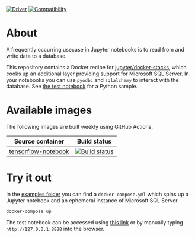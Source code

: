 [![Driver](https://img.shields.io/badge/Driver-ODBC%20Driver%2018%20for%20SQL%20Server-blue)](https://learn.microsoft.com/en-us/sql/connect/odbc/linux-mac/release-notes-odbc-sql-server-linux-mac?view=sql-server-ver16#1812-november-2022) [![Compatibility](https://img.shields.io/badge/Compatible%20with-SQL%20Server%202019-green?logo=microsoftsqlserver)](https://www.microsoft.com/en-us/sql-server/sql-server-2019)

About
=====

A frequently occurring usecase in Jupyter notebooks is to read from and write data to a database.

This repository contains a Docker recipe for [jupyter/docker-stacks](https://github.com/jupyter/docker-stacks), which cooks up an additional layer providing support for Microsoft SQL Server. In your notebooks you can use ``pyodbc`` and ``sqlalchemy`` to interact with the database. See [the test notebook](https://github.com/Realiserad/jupyter-docker-mssql/blob/main/example/notebooks/Test.ipynb) for a Python sample.

Available images
================

The following images are built weekly using GitHub Actions:

| Source container                                                                               | Build status 
| ---------------------------------------------------------------------------------------------- | ------------- |
| [tensorflow-notebook](https://github.com/jupyter/docker-stacks/tree/main/tensorflow-notebook)  | [![Build status](https://github.com/Realiserad/jupyter-docker-mssql/actions/workflows/tensorflow-notebook.yml/badge.svg?event=push&branch=main)](https://github.com/Realiserad/jupyter-docker-mssql/actions/workflows/tensorflow-notebook.yml) |

Try it out
==========

In the [examples folder](https://github.com/Realiserad/jupyter-docker-mssql/tree/master/example) you can find a ``docker-compose.yml`` which spins up a Jupyter notebook and an ephemeral instance of Microsoft SQL Server.
```
docker-compose up
```

The test notebook can be accessed using [this link](http://127.0.0.1:8888/lab/workspaces/auto-L/tree/Test.ipynb) or by manually 
typing ``http://127.0.0.1:8888`` into the browser.
